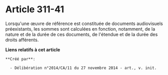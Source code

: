 # Article 311-41

Lorsqu'une œuvre de référence est constituée de documents audiovisuels préexistants, les sommes sont calculées en fonction,
notamment, de la nature et de la durée de ces documents, de l'étendue et de la durée des droits afférents.

**Liens relatifs à cet article**

	**Créé par**:

	  - Délibération n°2014/CA/11 du 27 novembre 2014 - art., v. init.
